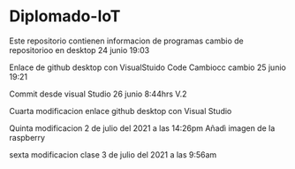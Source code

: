 # Diplomado-IoT
Este repositorio contienen informacion de programas
cambio de repositorioo en desktop 24 junio 19:03

Enlace de github desktop con VisualStuido Code
 Cambiocc
cambio 25 junio 19:21

Commit desde visual Studio 26 junio 8:44hrs V.2

Cuarta modificacion enlace github desktop con Visual Studio

Quinta modificacion 2 de julio del 2021 a las 14:26pm 
Añadì imagen de la raspberry 

sexta modificacion clase 3 de julio del 2021 a las 9:56am



















 
